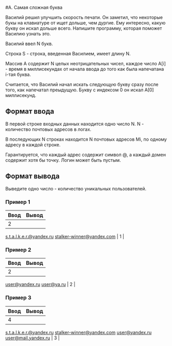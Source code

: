 #A. Самая сложная буква

Василий решил улучшить скорость печати. Он заметил, что некоторые букы на клавиатуре от ищет дольше, чем дургие. Ему интересно, какую букву он искал дольше всего. Напишите программу, которая поможет Василию узнать это.  

Василий ввел N букв.  

Строка S - строка, введенная Василием, имеет длину N.  

Массив А содержит N целых неотрицательных чисел, каждое число A[i] - время в миллисекундах от начала ввода до того как была напечатана i-тая буква.  

Считается, что Василий начал искать следующую букву сразу после того, как напечатал преыдущую. Букву с индексом 0 он искал A[0] миллисекунд.  

  
## Формат ввода
В первой строке входных данных находится одно число 
N. N - количество почтовых адресов в логах.

В последующих N строках находится N почтовых адресов Mi, по одному адресу в каждой строке.

Гарантируется, что каждый адрес содержит символ @, а каждый домен содержит хотя бы точку. Логин может быть пустым.


## Формат вывода
Выведите одно число - количество уникальных пользователей.

### Пример 1

| Ввод | Вывод |
|----------------|:---------:|
| 2
s.t.a.l.k.e.r.@yandex.ru
stalker-winner@yandex.com | 1 |

### Пример 2

| Ввод | Вывод |
|----------------|:---------:|
| 2
user@yandex.ru
user@ya.ru | 2 |

### Пример 3

| Ввод | Вывод |
|----------------|:---------:|
| 4
s.t.a.l.k.e.r.@yandex.ru
stalker-winner@yandex.com
user@yandex.ru
user@mail.yandex.ru | 3 |



